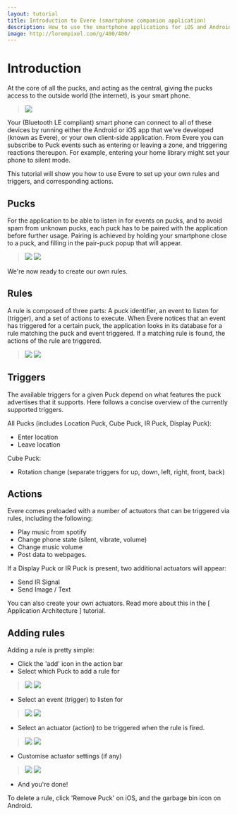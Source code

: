 ```yaml
---
layout: tutorial
title: Introduction to Evere (smartphone companion application)
description: How to use the smartphone applications for iOS and Android to create your own rules.
image: http://lorempixel.com/g/400/400/
---
```


# Introduction

At the core of all the pucks, and acting as the central, giving the pucks access to the outside world (the internet), is your smart phone.

> ![](/mbed-pucks/images/whiteboard_2.jpg)

Your (Bluetooth LE compliant) smart phone can connect to all of these devices by running either the Android or iOS app that we've developed (known as Evere), or your own client-side application.
From Evere you can subscribe to Puck events such as entering or leaving a zone, and triggering reactions thereupon. For example, entering your home library might set your phone to silent mode.

This tutorial will show you how to use Evere to set up your own rules and triggers, and corresponding actions.

## Pucks

For the application to be able to listen in for events on pucks, and to avoid spam from unknown pucks, each puck has to be paired with the application before further usage.
Pairing is achieved by holding your smartphone close to a puck, and filling in the pair-puck popup that will appear.

> ![](/mbed-pucks/images/app_2.PNG)
> ![](/mbed-pucks/images/app_2.PNG)

We're now ready to create our own rules.

## Rules

A rule is composed of three parts: A puck identifier, an event to listen for (trigger), and a set of actions to execute.
When Evere notices that an event has triggered for a certain puck, the application looks in its database for a rule matching the puck and event triggered. If a matching rule is found, the actions of the rule are triggered.

> ![](/mbed-pucks/images/app_11.PNG)
> ![](/mbed-pucks/images/app_11.PNG)

## Triggers

The available triggers for a given Puck depend on what features the puck advertises that it supports. Here follows a concise overview of the currently supported triggers.

All Pucks (includes Location Puck, Cube Puck, IR Puck, Display Puck):

- Enter location
- Leave location

Cube Puck:

- Rotation change (separate triggers for up, down, left, right, front, back)

## Actions

Evere comes preloaded with a number of actuators that can be triggered via rules, including the following:

- Play music from spotify
- Change phone state (silent, vibrate, volume)
- Change music volume
- Post data to webpages.

If a Display Puck or IR Puck is present, two additional actuators will appear:

- Send IR Signal
- Send Image / Text

You can also create your own actuators. Read more about this in the [ Application Architecture ] tutorial.

## Adding rules

Adding a rule is pretty simple:

- Click the 'add' icon in the action bar
- Select which Puck to add a rule for

> ![](/mbed-pucks/images/app_3.PNG)
> ![](/mbed-pucks/images/app_3.PNG)

- Select an event (trigger) to listen for

> ![](/mbed-pucks/images/app_4.PNG)
> ![](/mbed-pucks/images/app_4.PNG)

- Select an actuator (action) to be triggered when the rule is fired.

> ![](/mbed-pucks/images/app_5.PNG)
> ![](/mbed-pucks/images/app_5.PNG)

- Customise actuator settings (if any)

> ![](/mbed-pucks/images/app_8.PNG)
> ![](/mbed-pucks/images/app_8.PNG)

- And you're done!

To delete a rule, click 'Remove Puck' on iOS, and the garbage bin icon on Android.
